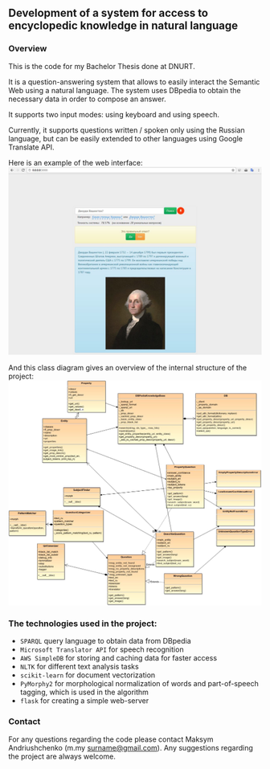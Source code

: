 ## Development of a system for access to encyclopedic knowledge in natural language

### Overview
This is the code for my Bachelor Thesis done at DNURT.

It is a question-answering system that allows to easily interact the Semantic Web using a natural language. The system uses DBpedia to obtain the necessary data in order to compose an answer. 

It supports two input modes: using keyboard and using speech.

Currently, it supports questions written / spoken only using the Russian language, but can be easily extended to other languages using Google Translate API.


Here is an example of the web interface:
![alt text](img/bs_thesis_interface_example.png)


And this class diagram gives an overview of the internal structure of the project:
![alt text](img/bs_thesis_class_diagram.png)


### The technologies used in the project: 
- `SPARQL` query language to obtain data from DBpedia
- `Microsoft Translator API` for speech recognition
- `AWS SimpleDB` for storing and caching data for faster access
- `NLTK` for different text analysis tasks
- `scikit-learn` for document vectorization
- `PyMorphy2` for morphological normalization of words and part-of-speech tagging, which is used in the algorithm
- `flask` for creating a simple web-server

### Contact
For any questions regarding the code please contact Maksym Andriushchenko (m.my surname@gmail.com). 
Any suggestions regarding the project are always welcome.

